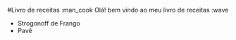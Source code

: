 #Livro de receitas :man_cook
Olá! bem vindo ao meu livro de receitas :wave
 - Strogonoff de Frango
 - Pavê
